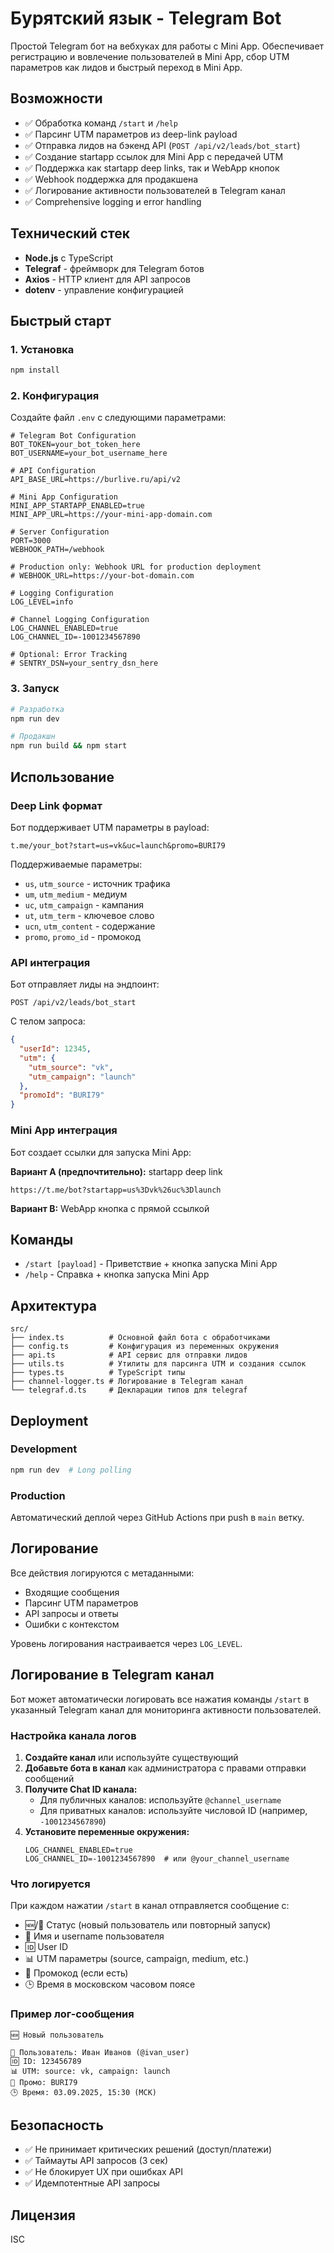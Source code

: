 # Бурятский язык - Telegram Bot

Простой Telegram бот на вебхуках для работы с Mini App. Обеспечивает регистрацию и вовлечение пользователей в Mini App, сбор UTM параметров как лидов и быстрый переход в Mini App.

## Возможности

- ✅ Обработка команд `/start` и `/help`
- ✅ Парсинг UTM параметров из deep-link payload
- ✅ Отправка лидов на бэкенд API (`POST /api/v2/leads/bot_start`)
- ✅ Создание startapp ссылок для Mini App с передачей UTM
- ✅ Поддержка как startapp deep links, так и WebApp кнопок
- ✅ Webhook поддержка для продакшена
- ✅ Логирование активности пользователей в Telegram канал
- ✅ Comprehensive logging и error handling

## Технический стек

- **Node.js** с TypeScript
- **Telegraf** - фреймворк для Telegram ботов
- **Axios** - HTTP клиент для API запросов
- **dotenv** - управление конфигурацией

## Быстрый старт

### 1. Установка

```bash
npm install
```

### 2. Конфигурация

Создайте файл `.env` с следующими параметрами:

```env
# Telegram Bot Configuration
BOT_TOKEN=your_bot_token_here
BOT_USERNAME=your_bot_username_here

# API Configuration
API_BASE_URL=https://burlive.ru/api/v2

# Mini App Configuration
MINI_APP_STARTAPP_ENABLED=true
MINI_APP_URL=https://your-mini-app-domain.com

# Server Configuration
PORT=3000
WEBHOOK_PATH=/webhook

# Production only: Webhook URL for production deployment
# WEBHOOK_URL=https://your-bot-domain.com

# Logging Configuration
LOG_LEVEL=info

# Channel Logging Configuration
LOG_CHANNEL_ENABLED=true
LOG_CHANNEL_ID=-1001234567890

# Optional: Error Tracking
# SENTRY_DSN=your_sentry_dsn_here
```

### 3. Запуск

```bash
# Разработка
npm run dev

# Продакшн
npm run build && npm start
```

## Использование

### Deep Link формат

Бот поддерживает UTM параметры в payload:

```
t.me/your_bot?start=us=vk&uc=launch&promo=BURI79
```

Поддерживаемые параметры:
- `us`, `utm_source` - источник трафика
- `um`, `utm_medium` - медиум  
- `uc`, `utm_campaign` - кампания
- `ut`, `utm_term` - ключевое слово
- `ucn`, `utm_content` - содержание
- `promo`, `promo_id` - промокод

### API интеграция

Бот отправляет лиды на эндпоинт:

```
POST /api/v2/leads/bot_start
```

С телом запроса:
```json
{
  "userId": 12345,
  "utm": {
    "utm_source": "vk", 
    "utm_campaign": "launch"
  },
  "promoId": "BURI79"
}
```

### Mini App интеграция

Бот создает ссылки для запуска Mini App:

**Вариант A (предпочтительно):** startapp deep link
```
https://t.me/bot?startapp=us%3Dvk%26uc%3Dlaunch
```

**Вариант B:** WebApp кнопка с прямой ссылкой

## Команды

- `/start [payload]` - Приветствие + кнопка запуска Mini App
- `/help` - Справка + кнопка запуска Mini App

## Архитектура

```
src/
├── index.ts          # Основной файл бота с обработчиками
├── config.ts         # Конфигурация из переменных окружения
├── api.ts            # API сервис для отправки лидов  
├── utils.ts          # Утилиты для парсинга UTM и создания ссылок
├── types.ts          # TypeScript типы
├── channel-logger.ts # Логирование в Telegram канал
└── telegraf.d.ts     # Декларации типов для telegraf
```

## Deployment

### Development
```bash
npm run dev  # Long polling
```

### Production
Автоматический деплой через GitHub Actions при push в `main` ветку.

## Логирование

Все действия логируются с метаданными:
- Входящие сообщения
- Парсинг UTM параметров
- API запросы и ответы
- Ошибки с контекстом

Уровень логирования настраивается через `LOG_LEVEL`.

## Логирование в Telegram канал

Бот может автоматически логировать все нажатия команды `/start` в указанный Telegram канал для мониторинга активности пользователей.

### Настройка канала логов

1. **Создайте канал** или используйте существующий
2. **Добавьте бота в канал** как администратора с правами отправки сообщений
3. **Получите Chat ID канала:**
   - Для публичных каналов: используйте `@channel_username`
   - Для приватных каналов: используйте числовой ID (например, `-1001234567890`)
4. **Установите переменные окружения:**
   ```env
   LOG_CHANNEL_ENABLED=true
   LOG_CHANNEL_ID=-1001234567890  # или @your_channel_username
   ```

### Что логируется

При каждом нажатии `/start` в канал отправляется сообщение с:
- 🆕/🔄 Статус (новый пользователь или повторный запуск)
- 👤 Имя и username пользователя
- 🆔 User ID
- 📊 UTM параметры (source, campaign, medium, etc.)
- 🎫 Промокод (если есть)
- 🕒 Время в московском часовом поясе

### Пример лог-сообщения

```
🆕 Новый пользователь

👤 Пользователь: Иван Иванов (@ivan_user)
🆔 ID: 123456789
📊 UTM: source: vk, campaign: launch
🎫 Промо: BURI79
🕒 Время: 03.09.2025, 15:30 (МСК)
```

## Безопасность

- ✅ Не принимает критических решений (доступ/платежи)
- ✅ Таймауты API запросов (3 сек)
- ✅ Не блокирует UX при ошибках API
- ✅ Идемпотентные API запросы

## Лицензия

ISC
